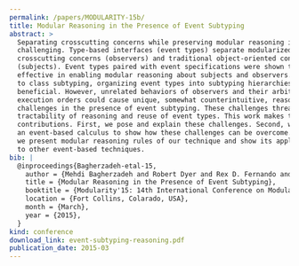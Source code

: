 ```yaml
---
permalink: /papers/MODULARITY-15b/
title: Modular Reasoning in the Presence of Event Subtyping
abstract: >
  Separating crosscutting concerns while preserving modular reasoning is
  challenging. Type-based interfaces (event types) separate modularized
  crosscutting concerns (observers) and traditional object-oriented concerns
  (subjects). Event types paired with event specifications were shown to be
  effective in enabling modular reasoning about subjects and observers. Similar
  to class subtyping, organizing event types into subtyping hierarchies is
  beneficial. However, unrelated behaviors of observers and their arbitrary
  execution orders could cause unique, somewhat counterintuitive, reasoning
  challenges in the presence of event subtyping. These challenges threaten both
  tractability of reasoning and reuse of event types. This work makes three
  contributions. First, we pose and explain these challenges. Second, we propose
  an event-based calculus to show how these challenges can be overcome. Finally,
  we present modular reasoning rules of our technique and show its applicability
  to other event-based techniques.
bib: |
  @inproceedings{Bagherzadeh-etal-15,
    author = {Mehdi Bagherzadeh and Robert Dyer and Rex D. Fernando and Jose Sanchez and Hridesh Rajan},
    title = {Modular Reasoning in the Presence of Event Subtyping},
    booktitle = {Modularity'15: 14th International Conference on Modularity},
    location = {Fort Collins, Colarado, USA},
    month = {March},
    year = {2015},
  }
kind: conference
download_link: event-subtyping-reasoning.pdf
publication_date: 2015-03
---
```

